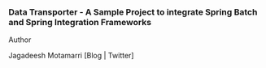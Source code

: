 <h3>Data Transporter - A Sample Project to integrate Spring Batch and Spring Integration Frameworks</h3>

Author

Jagadeesh Motamarri [Blog | Twitter]

